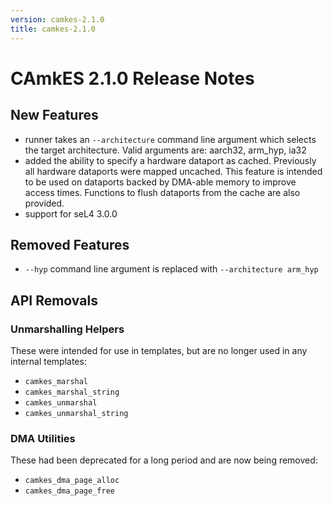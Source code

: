 ```yaml
---
version: camkes-2.1.0
title: camkes-2.1.0
---
```

# CAmkES 2.1.0 Release Notes


## New Features


- runner takes an `--architecture` command line argument which selects
      the target architecture. Valid arguments are: aarch32, arm_hyp,
      ia32
- added the ability to specify a hardware dataport as cached.
      Previously all hardware dataports were mapped uncached. This
      feature is intended to be used on dataports backed by DMA-able
      memory to improve access times. Functions to flush dataports from
      the cache are also provided.
- support for seL4 3.0.0

## Removed Features


- `--hyp` command line argument is replaced with
      `--architecture arm_hyp`

## API Removals


### Unmarshalling Helpers
These were intended for use in templates, but are no longer used in any internal templates:
 * `camkes_marshal`
 * `camkes_marshal_string`
 * `camkes_unmarshal`
 * `camkes_unmarshal_string`

### DMA Utilities
 These had been deprecated for a long period and are now being removed:
 * `camkes_dma_page_alloc`
 * `camkes_dma_page_free`
